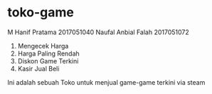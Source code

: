 # toko-game
M Hanif Pratama       2017051040
Naufal Anbial Falah   2017051072

1. Mengecek Harga 
2. Harga Paling Rendah 
3. Diskon Game Terkini
4. Kasir Jual Beli

Ini adalah sebuah Toko untuk menjual game-game terkini via steam 
